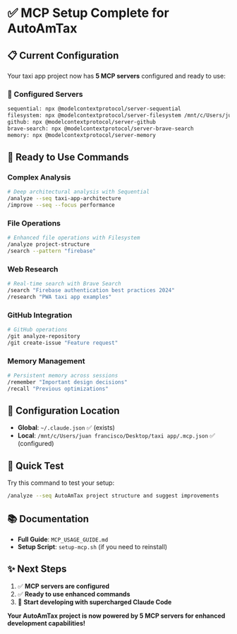 # ✅ MCP Setup Complete for AutoAmTax

## 📋 Current Configuration

Your taxi app project now has **5 MCP servers** configured and ready to use:

### 🔧 Configured Servers
```bash
sequential: npx @modelcontextprotocol/server-sequential
filesystem: npx @modelcontextprotocol/server-filesystem /mnt/c/Users/juan francisco/Desktop/taxi app
github: npx @modelcontextprotocol/server-github
brave-search: npx @modelcontextprotocol/server-brave-search
memory: npx @modelcontextprotocol/server-memory
```

## 🚀 Ready to Use Commands

### Complex Analysis
```bash
# Deep architectural analysis with Sequential
/analyze --seq taxi-app-architecture
/improve --seq --focus performance
```

### File Operations
```bash
# Enhanced file operations with Filesystem
/analyze project-structure
/search --pattern "firebase"
```

### Web Research
```bash
# Real-time search with Brave Search
/search "Firebase authentication best practices 2024"
/research "PWA taxi app examples"
```

### GitHub Integration
```bash
# GitHub operations
/git analyze-repository
/git create-issue "Feature request"
```

### Memory Management
```bash
# Persistent memory across sessions
/remember "Important design decisions"
/recall "Previous optimizations"
```

## 📍 Configuration Location

- **Global**: `~/.claude.json` ✅ (exists)
- **Local**: `/mnt/c/Users/juan francisco/Desktop/taxi app/.mcp.json` ✅ (configured)

## 🎯 Quick Test

Try this command to test your setup:
```bash
/analyze --seq AutoAmTax project structure and suggest improvements
```

## 📚 Documentation

- **Full Guide**: `MCP_USAGE_GUIDE.md`
- **Setup Script**: `setup-mcp.sh` (if you need to reinstall)

## ✨ Next Steps

1. ✅ **MCP servers are configured**
2. ✅ **Ready to use enhanced commands**
3. 🎯 **Start developing with supercharged Claude Code**

**Your AutoAmTax project is now powered by 5 MCP servers for enhanced development capabilities!**